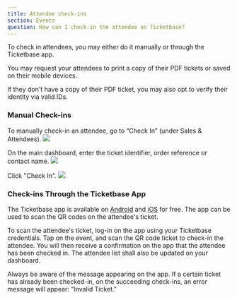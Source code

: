 ```yaml
---
title: Attendee check-ins
section: Events
question: How can I check-in the attendee on Ticketbase?
---
```


To check in attendees, you may either do it manually or through the Ticketbase app.

You may request your attendees to print a copy of their PDF tickets or saved on their mobile devices.

If they don't have a copy of their PDF ticket, you may also opt to verify their identity via valid IDs. 

### Manual Check-ins 
To manually check-in an attendee, go to “Check In” (under Sales & Attendees).
![](http://i.imgur.com/GuzBv6B.png)

On the main dashboard, enter the ticket identifier, order reference or contact name.
![](http://i.imgur.com/rFztZb2.png)

Click "Check In".
![](http://i.imgur.com/V2Asiah.png)

### Check-ins Through the Ticketbase App

The Ticketbase app is available on [Android] and [iOS] for free. The app can be used to scan the QR codes on the attendee's ticket.

To scan the attendee's ticket, log-in on the app using your Ticketbase credentials. Tap on the event, and scan the QR code ticket to check-in the attendee. You will then receive a confirmation on the app that the attendee has been checked in. The attendee list shall also be updated on your dashboard.

Always be aware of the message appearing on the app. If a certain ticket has already been checked-in, on the succeeding check-ins, an error message will appear: "Invalid Ticket."

[iOS]:https://itunes.apple.com/us/app/ticketbase/id888718769?mt=8
[Android]:https://play.google.com/store/apps/details?id=com.ticketbase.android&hl=en
